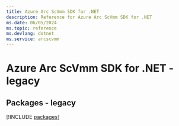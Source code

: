 ```yaml
---
title: Azure Arc ScVmm SDK for .NET
description: Reference for Azure Arc ScVmm SDK for .NET
ms.date: 06/05/2024
ms.topic: reference
ms.devlang: dotnet
ms.service: arcscvmm
---
```

# Azure Arc ScVmm SDK for .NET - legacy
## Packages - legacy
[!INCLUDE [packages](arc-scvmm-index.md)]